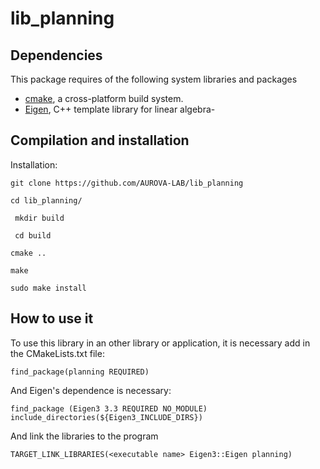# lib_planning


## Dependencies

This package requires of the following system libraries and packages

* [cmake](https://www.cmake.org "CMake's Homepage"), a cross-platform build system.
* [Eigen](http://eigen.tuxfamily.org/index.php?title=Main_Page), C++ template library for linear algebra-

## Compilation and installation

Installation:

``` git clone https://github.com/AUROVA-LAB/lib_planning ``` 

``` cd lib_planning/ ```

``` mkdir build```

``` cd build```

``` cmake .. ```

```make```

```sudo make install```

## How to use it

To use this library in an other library or application, it is necessary add in the CMakeLists.txt file:

``` find_package(planning REQUIRED) ```

And Eigen's dependence is necessary:

``` find_package (Eigen3 3.3 REQUIRED NO_MODULE) include_directories(${Eigen3_INCLUDE_DIRS}) ```

And link the libraries to the program

``` TARGET_LINK_LIBRARIES(<executable name> Eigen3::Eigen planning) ```

